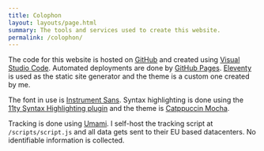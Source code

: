 ```yaml
---
title: Colophon
layout: layouts/page.html
summary: The tools and services used to create this website.
permalink: /colophon/
---
```


The code for this website is hosted on [GitHub](https://github.com/mijndert/blog) and created using [Visual Studio Code](https://code.visualstudio.com/). Automated deployments are done by [GitHub Pages](https://pages.github.com/). [Eleventy](https://www.11ty.dev//) is used as the static site generator and the theme is a custom one created by me. 

The font in use is [Instrument Sans](https://fonts.google.com/specimen/Instrument+Sans). Syntax highlighting is done using the [11ty Syntax Highlighting plugin](https://www.11ty.dev/docs/plugins/syntaxhighlight/) and the theme is [Catppuccin Mocha](http://prismjs.catppuccin.com/mocha.css).

Tracking is done using [Umami](https://umami.is/). I self-host the tracking script at `/scripts/script.js` and all data gets sent to their EU based datacenters. No identifiable information is collected.